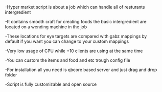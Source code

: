 -Hyper market script is about a job which can handle all of resturants intergredient

-It contains smooth craft for creating foods the basic intergredient are located on a wending machine in the job

-These locations for eye targets are compared with gabz mappings by default if you want you can change to your custom mappings

-Very low usage of CPU while +10 clients are using at the same time

-You can custom the items and food and etc trough config file

-For installation all you need is qbcore based server and just drag and drop folder

-Script is fully customizable and open source
